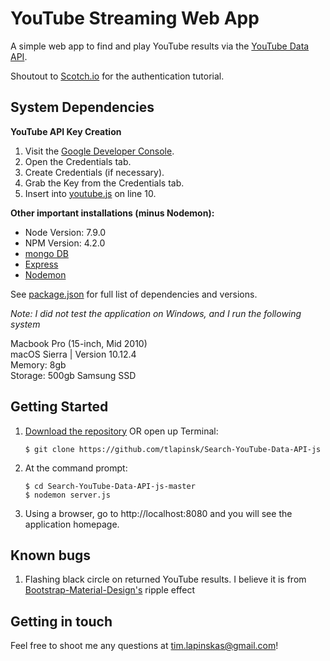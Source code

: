 # YouTube Streaming Web App 
A simple web app to find and play YouTube results via the [YouTube Data API](https://developers.google.com/youtube/v3/getting-started).

Shoutout to [Scotch.io](https://github.com/scotch-io/easy-node-authentication) for the authentication tutorial.

## System Dependencies
**YouTube API Key Creation**
1. Visit the [Google Developer Console](https://console.developers.google.com).
2. Open the Credentials tab.
3. Create Credentials (if necessary).
4. Grab the Key from the Credentials tab.
5. Insert into [youtube.js](https://github.com/tlapinsk/Search-YouTube-Data-API-js/blob/master/public/js/youtube.js) on line 10.

**Other important installations (minus Nodemon):**

- Node Version: 7.9.0
- NPM Version: 4.2.0
- [mongo DB](https://github.com/mongodb/mongo)
- [Express](https://github.com/expressjs/express)
- [Nodemon](https://github.com/remy/nodemon)

See [package.json](https://github.com/tlapinsk/Search-YouTube-Data-API-js/blob/master/package.json) for full list of dependencies and versions.

_Note: I did not test the application on Windows, and I run the following system_

Macbook Pro (15-inch, Mid 2010)  
macOS Sierra | Version 10.12.4  
Memory: 8gb  
Storage: 500gb Samsung SSD

## Getting Started

1. [Download the repository](https://github.com/tlapinsk/Search-YouTube-Data-API-js/archive/master.zip) OR open up Terminal:

	```shell session
	$ git clone https://github.com/tlapinsk/Search-YouTube-Data-API-js
	```

2. At the command prompt:

	```shell session
	$ cd Search-YouTube-Data-API-js-master
	$ nodemon server.js
	```

3. Using a browser, go to http://localhost:8080 and you will see the application homepage.

## Known bugs

1. Flashing black circle on returned YouTube results. I believe it is from [Bootstrap-Material-Design's](https://github.com/FezVrasta/bootstrap-material-design) ripple effect

## Getting in touch
Feel free to shoot me any questions at tim.lapinskas@gmail.com!
